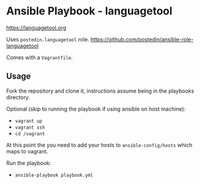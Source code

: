 Ansible Playbook - languagetool
=========

<https://languagetool.org>

Uses `postedin.languagetool` role. <https://github.com/postedin/ansible-role-languagetool>

Comes with a `Vagrantfile`.

Usage
--------------

Fork the repository and clone it, instructions assume being in the playbooks directory.

Optional (skip to running the playbook if using ansible on host machine):

- `vagrant up`
- `vagrant ssh`
- `cd /vagrant`

At this point the you need to add your hosts to `ansible-config/hosts` which maps to vagrant.

Run the playbook:

- `ansible-playbook playbook.yml`
